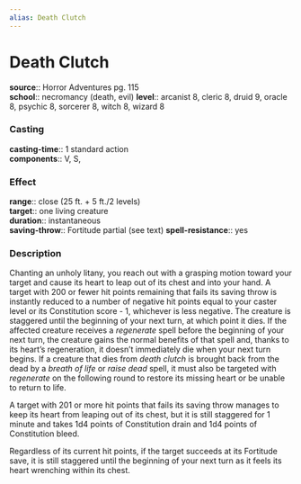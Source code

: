 ```yaml
---
alias: Death Clutch
---
```


# Death Clutch 

**source**:: Horror Adventures pg. 115  
**school**:: necromancy (death, evil)
**level**:: arcanist 8, cleric 8, druid 9, oracle 8, psychic 8, sorcerer 8, witch 8, wizard 8

### Casting 

**casting-time**:: 1 standard action  
**components**:: V, S,

### Effect 

**range**:: close (25 ft. + 5 ft./2 levels)  
**target**:: one living creature  
**duration**:: instantaneous  
**saving-throw**:: Fortitude partial (see text)
**spell-resistance**:: yes

### Description 

Chanting an unholy litany, you reach out with a grasping motion toward your target and cause its heart to leap out of its chest and into your hand. A target with 200 or fewer hit points remaining that fails its saving throw is instantly reduced to a number of negative hit points equal to your caster level or its Constitution score - 1, whichever is less negative. The creature is staggered until the beginning of your next turn, at which point it dies. If the affected creature receives a *regenerate* spell before the beginning of your next turn, the creature gains the normal benefits of that spell and, thanks to its heart’s regeneration, it doesn’t immediately die when your next turn begins. If a creature that dies from *death clutch* is brought back from the dead by a *breath of life* or *raise dead* spell, it must also be targeted with *regenerate* on the following round to restore its missing heart or be unable to return to life.  
  
A target with 201 or more hit points that fails its saving throw manages to keep its heart from leaping out of its chest, but it is still staggered for 1 minute and takes 1d4 points of Constitution drain and 1d4 points of Constitution bleed.  
  
Regardless of its current hit points, if the target succeeds at its Fortitude save, it is still staggered until the beginning of your next turn as it feels its heart wrenching within its chest.
